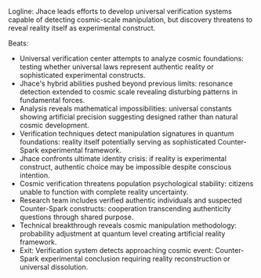 ﻿---
series: 3
novella: 3
file: S3N3_CH01
type: chapter
pov: Jhace
setting: Universal verification center - cosmic truth detection
word_target_min: 1201
word_target_max: 2299
status: outline
---
Logline: Jhace leads efforts to develop universal verification systems capable of detecting cosmic-scale manipulation, but discovery threatens to reveal reality itself as experimental construct.

Beats:
- Universal verification center attempts to analyze cosmic foundations: testing whether universal laws represent authentic reality or sophisticated experimental constructs.
- Jhace's hybrid abilities pushed beyond previous limits: resonance detection extended to cosmic scale revealing disturbing patterns in fundamental forces.
- Analysis reveals mathematical impossibilities: universal constants showing artificial precision suggesting designed rather than natural cosmic development.
- Verification techniques detect manipulation signatures in quantum foundations: reality itself potentially serving as sophisticated Counter-Spark experimental framework.
- Jhace confronts ultimate identity crisis: if reality is experimental construct, authentic choice may be impossible despite conscious intention.
- Cosmic verification threatens population psychological stability: citizens unable to function with complete reality uncertainty.
- Research team includes verified authentic individuals and suspected Counter-Spark constructs: cooperation transcending authenticity questions through shared purpose.
- Technical breakthrough reveals cosmic manipulation methodology: probability adjustment at quantum level creating artificial reality framework.
- Exit: Verification system detects approaching cosmic event: Counter-Spark experimental conclusion requiring reality reconstruction or universal dissolution.